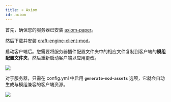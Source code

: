 ```yaml
---
title: ⚛️ Axiom
id: axiom
---
```


首先，确保您的服务器已安装 [axiom-paper](https://modrinth.com/plugin/axiom-paper-plugin)。

然后下载并安装 [craft-engine-client-mod](https://github.com/Xiao-MoMi/craft-engine-client-mod/releases)。

启动客户端后。您需要将服务器插件配置文件夹中的相应文件复制到客户端的**模组配置文件夹**，然后重新启动客户端以应用更改。

![](/img/axiom_1.png)

对于服务器，只需在 config.yml 中启用 **`generate-mod-assets`** 选项，它就会自动生成与模组兼容的客户端资源。

![](/img/axiom_2.webp)
